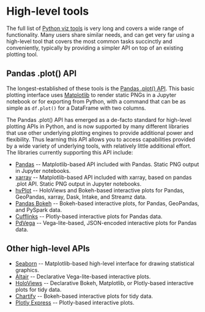 # High-level tools

The full list of [Python viz tools](../tools.html) is very long and covers a wide range of functionality. Many users share similar needs, and can get very far using a high-level tool that covers the most common tasks succinctly and conveniently, typically by providing a simpler API on top of an existing plotting tool.


## Pandas .plot() API

The longest-established of these tools is the [Pandas .plot() API](https://pandas.pydata.org/pandas-docs/stable/user_guide/visualization.html). This basic plotting interface uses [Matplotlib](http://matplotlib.org) to render static PNGs in a Jupyter notebook or for exporting from Python, with a command that can be as simple as `df.plot()` for a DataFrame with two columns.

The Pandas .plot() API has emerged as a de-facto standard for high-level plotting APIs in Python, and is now supported by many different libraries that use other underlying plotting engines to provide additional power and flexibility. Thus learning this API allows you to access capabilities provided by a wide variety of underlying tools, with relatively little additional effort. The libraries currently supporting this API include:

- [Pandas](https://pandas.pydata.org/pandas-docs/stable/user_guide/visualization.html) -- Matplotlib-based API included with Pandas. Static PNG output in Jupyter notebooks.
- [xarray](https://xarray.pydata.org/en/stable/plotting.html) -- Matplotlib-based API included with xarray, based on pandas .plot API. Static PNG output in Jupyter notebooks.
- [hvPlot](https://hvplot.pyviz.org) -- HoloViews and Bokeh-based interactive plots for Pandas, GeoPandas, xarray, Dask, Intake, and Streamz data.
- [Pandas Bokeh](https://github.com/PatrikHlobil/Pandas-Bokeh) -- Bokeh-based interactive plots, for Pandas, GeoPandas, and PySpark data.
- [Cufflinks](https://github.com/santosjorge/cufflinks) -- Plotly-based interactive plots for Pandas data.
- [PdVega](https://altair-viz.github.io/pdvega) -- Vega-lite-based, JSON-encoded interactive plots for Pandas data.


## Other high-level APIs

- [Seaborn](https://seaborn.pydata.org) -- Matplotlib-based high-level interface for drawing statistical graphics.
- [Altair](https://altair-viz.github.io/) -- Declarative Vega-lite-based interactive plots.
- [HoloViews](https://holoviews.org) -- Declarative Bokeh, Matplotlib, or Plotly-based interactive plots for tidy data.
- [Chartify](https://github.com/spotify/chartify) -- Bokeh-based interactive plots for tidy data.
- [Plotly Express](https://www.plotly.express/) -- Plotly-based interactive plots.
